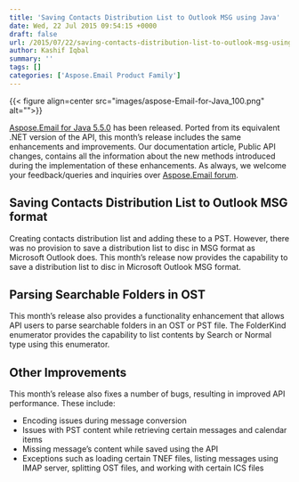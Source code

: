 ```yaml
---
title: 'Saving Contacts Distribution List to Outlook MSG using Java'
date: Wed, 22 Jul 2015 09:54:15 +0000
draft: false
url: /2015/07/22/saving-contacts-distribution-list-to-outlook-msg-using-java/
author: Kashif Iqbal
summary: ''
tags: []
categories: ['Aspose.Email Product Family']
---
```




{{< figure align=center src="images/aspose-Email-for-Java_100.png" alt="">}}


[Aspose.Email for Java 5.5.0][1] has been released. Ported from its equivalent .NET version of the API, this month’s release includes the same enhancements and improvements. Our documentation article, Public API changes, contains all the information about the new methods introduced during the implementation of these enhancements. As always, we welcome your feedback/queries and inquiries over [Aspose.Email forum][2].

## Saving Contacts Distribution List to Outlook MSG format

Creating contacts distribution list and adding these to a PST. However, there was no provision to save a distribution list to disc in MSG format as Microsoft Outlook does. This month’s release now provides the capability to save a distribution list to disc in Microsoft Outlook MSG format.

## Parsing Searchable Folders in OST

This month’s release also provides a functionality enhancement that allows API users to parse searchable folders in an OST or PST file. The FolderKind enumerator provides the capability to list contents by Search or Normal type using this enumerator.

## Other Improvements

This month’s release also fixes a number of bugs, resulting in improved API performance. These include:

*   Encoding issues during message conversion
*   Issues with PST content while retrieving certain messages and calendar items
*   Missing message’s content while saved using the API
*   Exceptions such as loading certain TNEF files, listing messages using IMAP server, splitting OST files, and working with certain ICS files




[1]: https://products.aspose.com/email/java
[2]: http://forum.aspose.com




